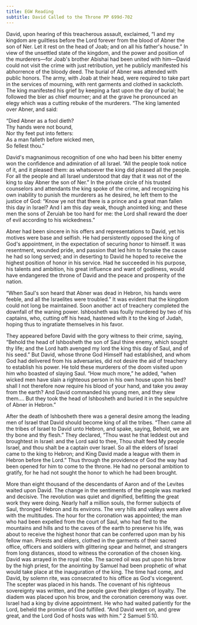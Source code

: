 ```yaml
---
title: EGW Reading
subtitle: David Called to the Throne PP 699d-702
---
```


David, upon hearing of this treacherous assault, exclaimed, “I and my kingdom are guiltless before the Lord forever from the blood of Abner the son of Ner. Let it rest on the head of Joab; and on all his father's house.” In view of the unsettled state of the kingdom, and the power and position of the murderers—for Joab's brother Abishai had been united with him—David could not visit the crime with just retribution, yet he publicly manifested his abhorrence of the bloody deed. The burial of Abner was attended with public honors. The army, with Joab at their head, were required to take part in the services of mourning, with rent garments and clothed in sackcloth. The king manifested his grief by keeping a fast upon the day of burial; he followed the bier as chief mourner; and at the grave he pronounced an elegy which was a cutting rebuke of the murderers. “The king lamented over Abner, and said:

“Died Abner as a fool dieth?  
Thy hands were not bound,  
Nor thy feet put into fetters:  
As a man falleth before wicked men,  
So fellest thou.”

David's magnanimous recognition of one who had been his bitter enemy won the confidence and admiration of all Israel. “All the people took notice of it, and it pleased them: as whatsoever the king did pleased all the people. For all the people and all Israel understood that day that it was not of the king to slay Abner the son of Ner.” In the private circle of his trusted counselors and attendants the king spoke of the crime, and recognizing his own inability to punish the murderers as he desired, he left them to the justice of God: “Know ye not that there is a prince and a great man fallen this day in Israel? And I am this day weak, though anointed king; and these men the sons of Zeruiah be too hard for me: the Lord shall reward the doer of evil according to his wickedness.”

Abner had been sincere in his offers and representations to David, yet his motives were base and selfish. He had persistently opposed the king of God's appointment, in the expectation of securing honor to himself. It was resentment, wounded pride, and passion that led him to forsake the cause he had so long served; and in deserting to David he hoped to receive the highest position of honor in his service. Had he succeeded in his purpose, his talents and ambition, his great influence and want of godliness, would have endangered the throne of David and the peace and prosperity of the nation.

“When Saul's son heard that Abner was dead in Hebron, his hands were feeble, and all the Israelites were troubled.” It was evident that the kingdom could not long be maintained. Soon another act of treachery completed the downfall of the waning power. Ishbosheth was foully murdered by two of his captains, who, cutting off his head, hastened with it to the king of Judah, hoping thus to ingratiate themselves in his favor.

They appeared before David with the gory witness to their crime, saying, “Behold the head of Ishbosheth the son of Saul thine enemy, which sought thy life; and the Lord hath avenged my lord the king this day of Saul, and of his seed.” But David, whose throne God Himself had established, and whom God had delivered from his adversaries, did not desire the aid of treachery to establish his power. He told these murderers of the doom visited upon him who boasted of slaying Saul. “How much more,” he added, “when wicked men have slain a righteous person in his own house upon his bed? shall I not therefore now require his blood of your hand, and take you away from the earth? And David commanded his young men, and they slew them.... But they took the head of Ishbosheth and buried it in the sepulchre of Abner in Hebron.”

After the death of Ishbosheth there was a general desire among the leading men of Israel that David should become king of all the tribes. “Then came all the tribes of Israel to David unto Hebron, and spake, saying, Behold, we are thy bone and thy flesh.” They declared, “Thou wast he that leddest out and broughtest in Israel: and the Lord said to thee, Thou shalt feed My people Israel, and thou shalt be a captain over Israel. So all the elders of Israel came to the king to Hebron; and King David made a league with them in Hebron before the Lord.” Thus through the providence of God the way had been opened for him to come to the throne. He had no personal ambition to gratify, for he had not sought the honor to which he had been brought.

More than eight thousand of the descendants of Aaron and of the Levites waited upon David. The change in the sentiments of the people was marked and decisive. The revolution was quiet and dignified, befitting the great work they were doing. Nearly half a million souls, the former subjects of Saul, thronged Hebron and its environs. The very hills and valleys were alive with the multitudes. The hour for the coronation was appointed; the man who had been expelled from the court of Saul, who had fled to the mountains and hills and to the caves of the earth to preserve his life, was about to receive the highest honor that can be conferred upon man by his fellow man. Priests and elders, clothed in the garments of their sacred office, officers and soldiers with glittering spear and helmet, and strangers from long distances, stood to witness the coronation of the chosen king. David was arrayed in the royal robe. The sacred oil was put upon his brow by the high priest, for the anointing by Samuel had been prophetic of what would take place at the inauguration of the king. The time had come, and David, by solemn rite, was consecrated to his office as God's vicegerent. The scepter was placed in his hands. The covenant of his righteous sovereignty was written, and the people gave their pledges of loyalty. The diadem was placed upon his brow, and the coronation ceremony was over. Israel had a king by divine appointment. He who had waited patiently for the Lord, beheld the promise of God fulfilled. “And David went on, and grew great, and the Lord God of hosts was with him.” 2 Samuel 5:10.